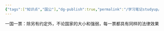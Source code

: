 ```yaml
---
{"tags":["知识点","国公"],"dg-publish":true,"permalink":"/学习笔记studyup/国际公法/一国一票/","dgPassFrontmatter":true,"created":"2024-11-06T18:56:49.364+08:00","updated":"2024-11-06T18:57:21.207+08:00"}
---
```


一国一票：除另有约定外，不论国家的大小和强弱，每一票都具有同样的法律效果